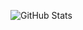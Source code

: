 
![GitHub Stats](https://github-readme-stats.vercel.app/api?username=rafirh&theme=material-palenight)

